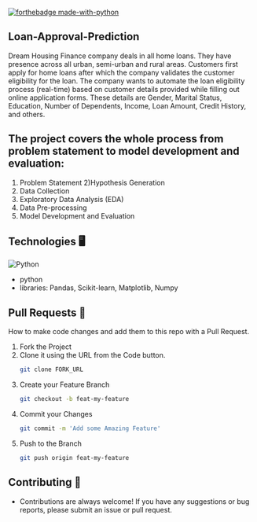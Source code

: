


[![forthebadge made-with-python](http://ForTheBadge.com/images/badges/made-with-python.svg)](https://www.python.org/)

##  Loan-Approval-Prediction
Dream Housing Finance company deals in all home loans. They have presence across all urban, semi-urban and rural areas. Customers first apply for home loans after which the company validates the customer eligibility for the loan. The company wants to automate the loan eligibility process (real-time) based on customer details provided while filling out online application forms. These details are Gender, Marital Status, Education, Number of Dependents, Income, Loan Amount, Credit History, and others.

## The project covers the whole process from problem statement to model development and evaluation:

1) Problem Statement
2)Hypothesis Generation
3) Data Collection
4) Exploratory Data Analysis (EDA)
5) Data Pre-processing
6) Model Development and Evaluation

 
 ## Technologies 🖥️
 <img alt="Python" src="https://img.shields.io/badge/python-%2314354C.svg?style=for-the-badge&logo=python&logoColor=white"/>
 
 - python
 - libraries: Pandas, Scikit-learn, Matplotlib, Numpy





## Pull Requests 🔀

How to make code changes and add them to this repo with a Pull Request.

1. Fork the Project
1. Clone it using the URL from the Code button.
    ```sh
    git clone FORK_URL
    ```
1. Create your Feature Branch
    ```sh
    git checkout -b feat-my-feature
    ```
1. Commit your Changes
    ```sh
    git commit -m 'Add some Amazing Feature'
    ```
1. Push to the Branch
    ```sh
    git push origin feat-my-feature
    ```
    
  ## Contributing 🤝
 - Contributions are always welcome! If you have any suggestions or bug reports, please submit an issue or pull request.


    
